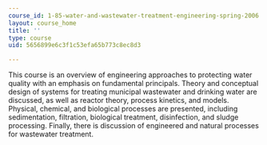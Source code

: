 ```yaml
---
course_id: 1-85-water-and-wastewater-treatment-engineering-spring-2006
layout: course_home
title: ''
type: course
uid: 5656899e6c3f1c53efa65b773c8ec8d3

---
```

This course is an overview of engineering approaches to protecting water quality with an emphasis on fundamental principals. Theory and conceptual design of systems for treating municipal wastewater and drinking water are discussed, as well as reactor theory, process kinetics, and models. Physical, chemical, and biological processes are presented, including sedimentation, filtration, biological treatment, disinfection, and sludge processing. Finally, there is discussion of engineered and natural processes for wastewater treatment.
